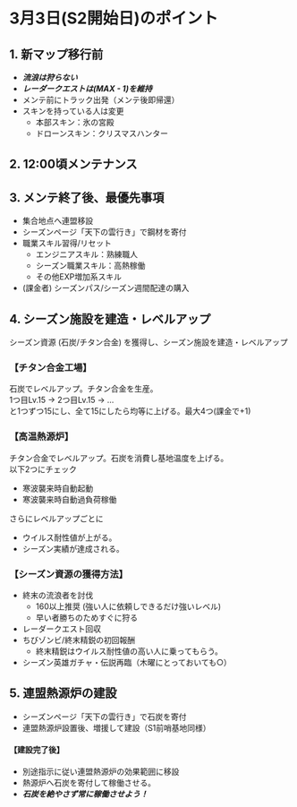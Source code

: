 # 3月3日(S2開始日)のポイント

## 1. 新マップ移行前
- ***流浪は狩らない***
- ***レーダークエストは(MAX - 1)を維持***
- メンテ前にトラック出発（メンテ後即帰還）
- スキンを持っている人は変更
    - 本部スキン：氷の宮殿
    - ドローンスキン：クリスマスハンター

## 2. 12:00頃メンテナンス

## 3. メンテ終了後、最優先事項
- 集合地点へ連盟移設
- シーズンページ「天下の雲行き」で鋼材を寄付
- 職業スキル習得/リセット
    - エンジニアスキル：熟練職人
    - シーズン職業スキル：高熱稼働
    - その他EXP増加系スキル
- (課金者) シーズンパス/シーズン週間配達の購入

## 4. シーズン施設を建造・レベルアップ
シーズン資源 (石炭/チタン合金) を獲得し、シーズン施設を建造・レベルアップ  

### 【チタン合金工場】
石炭でレベルアップ。チタン合金を生産。  
 1つ目Lv.15 → 2つ目Lv.15 → …  
と1つずつ15にし、全て15にしたら均等に上げる。最大4つ(課金で+1)  

### 【高温熱源炉】
チタン合金でレベルアップ。石炭を消費し基地温度を上げる。  
以下2つにチェック  
- 寒波襲来時自動起動
- 寒波襲来時自動過負荷稼働  

さらにレベルアップごとに  
- ウイルス耐性値が上がる。
- シーズン実績が達成される。

### 【シーズン資源の獲得方法】
- 終末の流浪者を討伐
    - 160以上推奨 (強い人に依頼しできるだけ強いレベル)
    - 早い者勝ちのためすぐに狩る
- レーダークエスト回収
- ちびゾンビ/終末精鋭の初回報酬
    - 終末精鋭はウイルス耐性値の高い人に乗ってもらう。
- シーズン英雄ガチャ・伝説再臨（木曜にとっておいても○）

## 5. 連盟熱源炉の建設
- シーズンページ「天下の雲行き」で石炭を寄付
- 連盟熱源炉設置後、増援して建設（S1前哨基地同様）
#### 【建設完了後】
- 別途指示に従い連盟熱源炉の効果範囲に移設
- 熱源炉へ石炭を寄付して稼働させる。
- ***石炭を絶やさず常に稼働させよう！***
